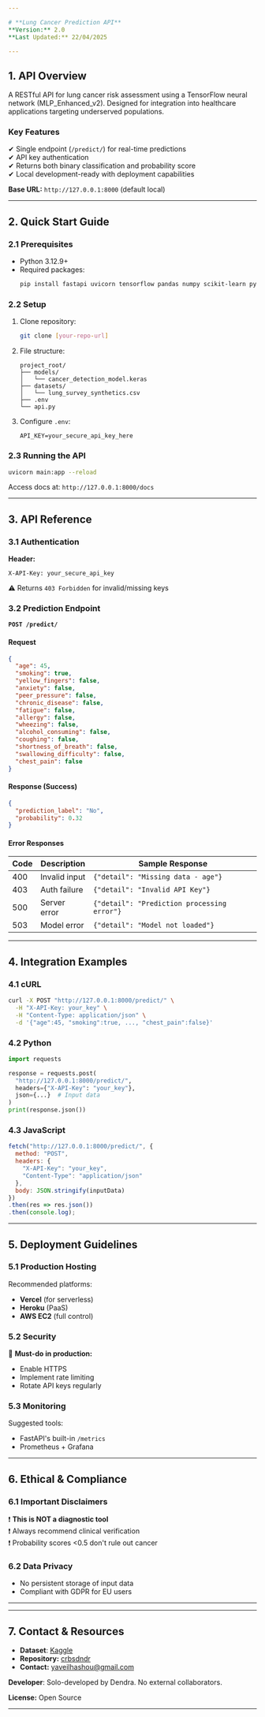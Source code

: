 ```yaml
---

# **Lung Cancer Prediction API**  
**Version:** 2.0  
**Last Updated:** 22/04/2025  

---
```


## **1. API Overview**  
A RESTful API for lung cancer risk assessment using a TensorFlow neural network (MLP_Enhanced_v2). Designed for integration into healthcare applications targeting underserved populations.  

### **Key Features**  
✔ Single endpoint (`/predict/`) for real-time predictions  
✔ API key authentication  
✔ Returns both binary classification and probability score  
✔ Local development-ready with deployment capabilities  

**Base URL:** `http://127.0.0.1:8000` (default local)  

---

## **2. Quick Start Guide**  

### **2.1 Prerequisites**  
- Python 3.12.9+  
- Required packages:  
  ```bash
  pip install fastapi uvicorn tensorflow pandas numpy scikit-learn pydantic python-dotenv
  ```

### **2.2 Setup**  
1. Clone repository:  
   ```bash
   git clone [your-repo-url]
   ```
2. File structure:  
   ```
   project_root/
   ├── models/
   │   └── cancer_detection_model.keras
   ├── datasets/
   │   └── lung_survey_synthetics.csv
   ├── .env
   └── api.py
   ```
3. Configure `.env`:  
   ```plaintext
   API_KEY=your_secure_api_key_here
   ```

### **2.3 Running the API**  
```bash
uvicorn main:app --reload
```
Access docs at: `http://127.0.0.1:8000/docs`  

---

## **3. API Reference**  

### **3.1 Authentication**  
**Header:**  
```http
X-API-Key: your_secure_api_key
```  
⚠ Returns `403 Forbidden` for invalid/missing keys  

### **3.2 Prediction Endpoint**  
**`POST /predict/`**  

#### **Request**  
```json
{
  "age": 45,
  "smoking": true,
  "yellow_fingers": false,
  "anxiety": false,
  "peer_pressure": false,
  "chronic_disease": false,
  "fatigue": false,
  "allergy": false,
  "wheezing": false,
  "alcohol_consuming": false,
  "coughing": false,
  "shortness_of_breath": false,
  "swallowing_difficulty": false,
  "chest_pain": false
}
```

#### **Response (Success)**  
```json
{
  "prediction_label": "No",
  "probability": 0.32
}
```

#### **Error Responses**  
| Code | Description | Sample Response |
|------|-------------|------------------|
| 400 | Invalid input | `{"detail": "Missing data - age"}` |
| 403 | Auth failure | `{"detail": "Invalid API Key"}` |
| 500 | Server error | `{"detail": "Prediction processing error"}` |
| 503 | Model error | `{"detail": "Model not loaded"}` |

---

## **4. Integration Examples**  

### **4.1 cURL**  
```bash
curl -X POST "http://127.0.0.1:8000/predict/" \
  -H "X-API-Key: your_key" \
  -H "Content-Type: application/json" \
  -d '{"age":45, "smoking":true, ..., "chest_pain":false}'
```

### **4.2 Python**  
```python
import requests

response = requests.post(
  "http://127.0.0.1:8000/predict/",
  headers={"X-API-Key": "your_key"},
  json={...}  # Input data
)
print(response.json())
```

### **4.3 JavaScript**  
```javascript
fetch("http://127.0.0.1:8000/predict/", {
  method: "POST",
  headers: { 
    "X-API-Key": "your_key",
    "Content-Type": "application/json"
  },
  body: JSON.stringify(inputData)
})
.then(res => res.json())
.then(console.log);
```

---

## **5. Deployment Guidelines**  

### **5.1 Production Hosting**  
Recommended platforms:  
- **Vercel** (for serverless)  
- **Heroku** (PaaS)  
- **AWS EC2** (full control)  

### **5.2 Security**  
🔐 **Must-do in production:**  
- Enable HTTPS  
- Implement rate limiting  
- Rotate API keys regularly  

### **5.3 Monitoring**  
Suggested tools:  
- FastAPI's built-in `/metrics`  
- Prometheus + Grafana  

---

## **6. Ethical & Compliance**  

### **6.1 Important Disclaimers**  
❗ **This is NOT a diagnostic tool**  
❗ Always recommend clinical verification  
❗ Probability scores <0.5 don't rule out cancer  

### **6.2 Data Privacy**  
- No persistent storage of input data  
- Compliant with GDPR for EU users  

---

---

## **7. Contact & Resources**  
- **Dataset**: [Kaggle](https://www.kaggle.com/datasets/mysarahmadbhat/lung-cancer)  
- **Repository:** [crbsdndr](https://github.com/crbsdndr/cancer_detection)  
- **Contact:** [yaveilhashou@gmail.com](mailto:yaveilhashou@gmail.com)  

**Developer**: Solo-developed by Dendra. No external collaborators.

**License:** Open Source  

---